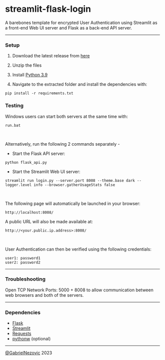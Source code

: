 # streamlit-flask-login
 A barebones template for encrypted User Authentication using Streamlit as a front-end Web UI server and Flask as a back-end API server.

 ___

 <h3>Setup</h3>

1. Download the latest release from [here](https://github.com/GabrielNezovic/streamlit-flask-login/releases/tag/latest)
2. Unzip the files
 
3. Install [Python 3.9](https://www.python.org/downloads/release/python-390/)

4. Navigate to the extracted folder and install the dependencies with:  
  ```
  pip install -r requirements.txt
  ```
<h3>Testing</h1>
Windows users can start both servers at the same time with: 

```
run.bat
```

<br>

Alternatively, run the following 2 commands separately -
* Start the Flask API server:
```
python flask_api.py
```
* Start the Streamlit Web UI server:
```
streamlit run login.py --server.port 8008 --theme.base dark --logger.level info --browser.gatherUsageStats false
```

<br>

The following page will automatically be launched in your browser:
```
http://localhost:8008/
```

A public URL will also be made available at:

```
http://<your.public.ip.address>:8008/
```

<br>

User Authentication can then be verified using the following credentials:

```
user1: password1
user2: password2
```

___
<h3>Troubleshooting</h3>

Open TCP Network Ports: 5000 + 8008 to allow communication between web browsers and both of the servers.

___
<h3>Dependencies</h3>

* [Flask](https://pypi.org/project/Flask/)
* [Streamlit](https://pypi.org/project/Streamlit/)
* [Requests](https://pypi.org/project/Requests/)
* [pythonw](https://pypi.org/project/pythonw/) (optional)


___

[@GabrielNezovic](https://github.com/GabrielNezovic) 2023

